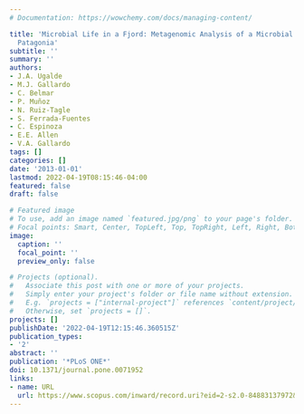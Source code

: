```yaml
---
# Documentation: https://wowchemy.com/docs/managing-content/

title: 'Microbial Life in a Fjord: Metagenomic Analysis of a Microbial Mat in Chilean
  Patagonia'
subtitle: ''
summary: ''
authors:
- J.A. Ugalde
- M.J. Gallardo
- C. Belmar
- P. Muñoz
- N. Ruiz-Tagle
- S. Ferrada-Fuentes
- C. Espinoza
- E.E. Allen
- V.A. Gallardo
tags: []
categories: []
date: '2013-01-01'
lastmod: 2022-04-19T08:15:46-04:00
featured: false
draft: false

# Featured image
# To use, add an image named `featured.jpg/png` to your page's folder.
# Focal points: Smart, Center, TopLeft, Top, TopRight, Left, Right, BottomLeft, Bottom, BottomRight.
image:
  caption: ''
  focal_point: ''
  preview_only: false

# Projects (optional).
#   Associate this post with one or more of your projects.
#   Simply enter your project's folder or file name without extension.
#   E.g. `projects = ["internal-project"]` references `content/project/deep-learning/index.md`.
#   Otherwise, set `projects = []`.
projects: []
publishDate: '2022-04-19T12:15:46.360515Z'
publication_types:
- '2'
abstract: ''
publication: '*PLoS ONE*'
doi: 10.1371/journal.pone.0071952
links:
- name: URL
  url: https://www.scopus.com/inward/record.uri?eid=2-s2.0-84883137972&doi=10.1371%2fjournal.pone.0071952&partnerID=40&md5=7cb9e77a540a6c150f548145a40367db
---
```


